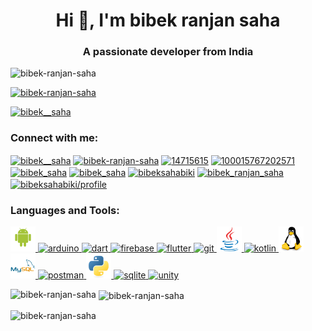 <h1 align="center">Hi 👋, I'm bibek ranjan saha</h1>
<h3 align="center">A passionate developer from India</h3>

<p align="left"> <img src="https://komarev.com/ghpvc/?username=bibek-ranjan-saha&label=Profile%20views&color=0e75b6&style=flat" alt="bibek-ranjan-saha" /> </p>

<p align="left"> <a href="https://github.com/ryo-ma/github-profile-trophy"><img src="https://github-profile-trophy.vercel.app/?username=bibek-ranjan-saha" alt="bibek-ranjan-saha" /></a> </p>

<p align="left"> <a href="https://twitter.com/bibek__saha" target="blank"><img src="https://img.shields.io/twitter/follow/bibek__saha?logo=twitter&style=for-the-badge" alt="bibek__saha" /></a> </p>

<h3 align="left">Connect with me:</h3>
<p align="left">
<a href="https://twitter.com/bibek__saha" target="blank"><img align="center" src="https://raw.githubusercontent.com/rahuldkjain/github-profile-readme-generator/master/src/images/icons/Social/twitter.svg" alt="bibek__saha" height="30" width="40" /></a>
<a href="https://linkedin.com/in/bibek-ranjan-saha" target="blank"><img align="center" src="https://raw.githubusercontent.com/rahuldkjain/github-profile-readme-generator/master/src/images/icons/Social/linked-in-alt.svg" alt="bibek-ranjan-saha" height="30" width="40" /></a>
<a href="https://stackoverflow.com/users/14715615" target="blank"><img align="center" src="https://raw.githubusercontent.com/rahuldkjain/github-profile-readme-generator/master/src/images/icons/Social/stack-overflow.svg" alt="14715615" height="30" width="40" /></a>
<a href="https://fb.com/100015767202571" target="blank"><img align="center" src="https://raw.githubusercontent.com/rahuldkjain/github-profile-readme-generator/master/src/images/icons/Social/facebook.svg" alt="100015767202571" height="30" width="40" /></a>
<a href="https://instagram.com/bibek_saha" target="blank"><img align="center" src="https://raw.githubusercontent.com/rahuldkjain/github-profile-readme-generator/master/src/images/icons/Social/instagram.svg" alt="bibek_saha" height="30" width="40" /></a>
<a href="https://www.codechef.com/users/bibek_saha" target="blank"><img align="center" src="https://cdn.jsdelivr.net/npm/simple-icons@3.1.0/icons/codechef.svg" alt="bibek_saha" height="30" width="40" /></a>
<a href="https://www.hackerrank.com/bibeksahabiki" target="blank"><img align="center" src="https://raw.githubusercontent.com/rahuldkjain/github-profile-readme-generator/master/src/images/icons/Social/hackerrank.svg" alt="bibeksahabiki" height="30" width="40" /></a>
<a href="https://www.leetcode.com/bibek_ranjan_saha" target="blank"><img align="center" src="https://raw.githubusercontent.com/rahuldkjain/github-profile-readme-generator/master/src/images/icons/Social/leet-code.svg" alt="bibek_ranjan_saha" height="30" width="40" /></a>
<a href="https://auth.geeksforgeeks.org/user/bibeksahabiki/profile" target="blank"><img align="center" src="https://raw.githubusercontent.com/rahuldkjain/github-profile-readme-generator/master/src/images/icons/Social/geeks-for-geeks.svg" alt="bibeksahabiki/profile" height="30" width="40" /></a>
</p>

<h3 align="left">Languages and Tools:</h3>
<p align="left"> <a href="https://developer.android.com" target="_blank" rel="noreferrer"> <img src="https://raw.githubusercontent.com/devicons/devicon/master/icons/android/android-original-wordmark.svg" alt="android" width="40" height="40"/> </a> <a href="https://www.arduino.cc/" target="_blank" rel="noreferrer"> <img src="https://cdn.worldvectorlogo.com/logos/arduino-1.svg" alt="arduino" width="40" height="40"/> </a> <a href="https://dart.dev" target="_blank" rel="noreferrer"> <img src="https://www.vectorlogo.zone/logos/dartlang/dartlang-icon.svg" alt="dart" width="40" height="40"/> </a> <a href="https://firebase.google.com/" target="_blank" rel="noreferrer"> <img src="https://www.vectorlogo.zone/logos/firebase/firebase-icon.svg" alt="firebase" width="40" height="40"/> </a> <a href="https://flutter.dev" target="_blank" rel="noreferrer"> <img src="https://www.vectorlogo.zone/logos/flutterio/flutterio-icon.svg" alt="flutter" width="40" height="40"/> </a> <a href="https://git-scm.com/" target="_blank" rel="noreferrer"> <img src="https://www.vectorlogo.zone/logos/git-scm/git-scm-icon.svg" alt="git" width="40" height="40"/> </a> <a href="https://www.java.com" target="_blank" rel="noreferrer"> <img src="https://raw.githubusercontent.com/devicons/devicon/master/icons/java/java-original.svg" alt="java" width="40" height="40"/> </a> <a href="https://kotlinlang.org" target="_blank" rel="noreferrer"> <img src="https://www.vectorlogo.zone/logos/kotlinlang/kotlinlang-icon.svg" alt="kotlin" width="40" height="40"/> </a> <a href="https://www.linux.org/" target="_blank" rel="noreferrer"> <img src="https://raw.githubusercontent.com/devicons/devicon/master/icons/linux/linux-original.svg" alt="linux" width="40" height="40"/> </a> <a href="https://www.mysql.com/" target="_blank" rel="noreferrer"> <img src="https://raw.githubusercontent.com/devicons/devicon/master/icons/mysql/mysql-original-wordmark.svg" alt="mysql" width="40" height="40"/> </a> <a href="https://postman.com" target="_blank" rel="noreferrer"> <img src="https://www.vectorlogo.zone/logos/getpostman/getpostman-icon.svg" alt="postman" width="40" height="40"/> </a> <a href="https://www.python.org" target="_blank" rel="noreferrer"> <img src="https://raw.githubusercontent.com/devicons/devicon/master/icons/python/python-original.svg" alt="python" width="40" height="40"/> </a> <a href="https://www.sqlite.org/" target="_blank" rel="noreferrer"> <img src="https://www.vectorlogo.zone/logos/sqlite/sqlite-icon.svg" alt="sqlite" width="40" height="40"/> </a> <a href="https://unity.com/" target="_blank" rel="noreferrer"> <img src="https://www.vectorlogo.zone/logos/unity3d/unity3d-icon.svg" alt="unity" width="40" height="40"/> </a> </p>

<p><img align="left" src="https://github-readme-stats.vercel.app/api/top-langs?username=bibek-ranjan-saha&show_icons=true&locale=en&layout=compact" alt="bibek-ranjan-saha" /></p>

<p>&nbsp;<img align="center" src="https://github-readme-stats.vercel.app/api?username=bibek-ranjan-saha&show_icons=true&locale=en" alt="bibek-ranjan-saha" /></p>

<p><img align="center" src="https://github-readme-streak-stats.herokuapp.com/?user=bibek-ranjan-saha&" alt="bibek-ranjan-saha" /></p>
